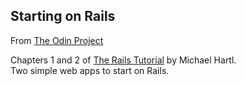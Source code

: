 ## Starting on Rails
From [The Odin Project](http://www.theodinproject.com/ruby-on-rails/getting-your-feet-wet)

Chapters 1 and 2 of [The Rails Tutorial](https://www.railstutorial.org/book/beginning#cha-beginning) by Michael Hartl.<br>
Two simple web apps to start on Rails.
